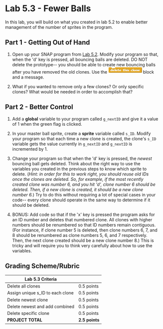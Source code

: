 # Lab 5.3 - Fewer Balls
In this lab, you will build on what you created in lab 5.2 to enable better management of the number of sprites in the program.

## Part 1 - Getting Out of Hand
1. Open up your SNAP program from [Lab 5.2](lab_52.md).  Modify your program so that, when the 'd' key is pressed, all bouncing balls are deleted.  DO NOT delete the prototype-- you should be able to create new bouncing balls after you have removed the old clones.  Use the ![](deleteThisClone.png) block and a message.

2. What if you wanted to remove only a few clones?  Or only specific clones?  What would be needed in order to accomplish that?


## Part 2 - Better Control
1. Add a **global** variable to your program called `g_nextID` and give it a value of 1 when the green flag is clicked.

2. In your master ball sprite, create a **sprite** variable called `s_ID`.  Modify your program so that each time a new clone is created, the clone's `s_ID` variable gets the value currently in `g_nextID` and `g_nextID` is incremented by 1.

3. Change your program so that when the 'd' key is pressed, the _newest_ bouncing ball gets deleted.  Think about the right way to use the variables you created in the previous steps to know which sprite to delete.  (_Hint: in order for this to work right, you should reuse old IDs once the clones are deleted.  So, for example, if the most recently created clone was number 6, and you hit 'd', clone number 6 should be deleted.  Then, if a new clone is created, it should be a new clone number 6._)  Try to do this without requiring a lot of special cases in your code-- every clone should operate in the same way to determine if it should be deleted.

4. BONUS: Add code so that if the 'x' key is pressed the program asks for an ID number and deletes that numbered clone.  All clones with higher numbers should be renumbered so that ID numbers remain contiguous.  (For instance, if clone number 5 is deleted, then clone numbers 6, 7, and 8 should be renumbered as clone numbers 5, 6, and 7 respectively.  Then, the next clone created should be a new clone number 8.)  This is tricky and will require you to think very carefully about how to use the variables.

## Grading Scheme/Rubric

| **Lab 5.3 Criteria**                               |                |
| -------------------------------------------------- | -------------- |
| Delete all clones                                  | 0.5 points     |
| Assign unique s_ID to each clone                   | 0.5 points     |
| Delete newest clone                                | 0.5 points     |
| Delete newest and add combined                     | 0.5 points     |
| Delete specific clone                              | 0.5 points     |
| **PROJECT TOTAL**                                  | **2.5 points** |
